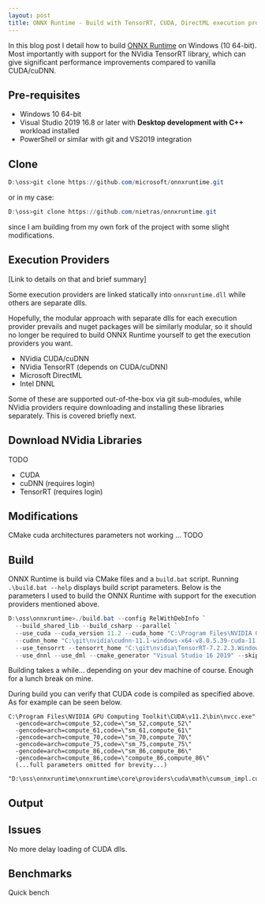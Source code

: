```yaml
---
layout: post
title: ONNX Runtime - Build with TensorRT, CUDA, DirectML execution providers and benchmark on GeForce RTX 3070 via C#
---
```

In this blog post I detail how to build [ONNX Runtime](https://github.com/microsoft/onnxruntime)
on Windows (10 64-bit). Most importantly with support for the NVidia TensorRT library,
which can give significant performance improvements compared to vanilla CUDA/cuDNN.

## Pre-requisites
* Windows 10 64-bit
* Visual Studio 2019 16.8 or later with **Desktop development with C++** workload installed
* PowerShell or similar with git and VS2019 integration

## Clone
```powershell
D:\oss>git clone https://github.com/microsoft/onnxruntime.git
```
or in my case:
```powershell
D:\oss>git clone https://github.com/nietras/onnxruntime.git
```
since I am building from my own fork of the project with some slight modifications.

## Execution Providers
[Link to details on that and brief summary]

Some execution providers are linked statically into `onnxruntime.dll` while others
are separate dlls. 

Hopefully, the modular approach with separate dlls for each execution
provider prevails and nuget packages will be similarly modular, so it should no longer
be required to build ONNX Runtime yourself to get the execution providers you want.

* NVidia CUDA/cuDNN
* NVidia TensorRT (depends on CUDA/cuDNN)
* Microsoft DirectML
* Intel DNNL

Some of these are supported out-of-the-box via git sub-modules, while NVidia providers
require downloading and installing these libraries separately. 
This is covered briefly next.



## Download NVidia Libraries
TODO

* CUDA
* cuDNN (requires login)
* TensorRT (requires login)

## Modifications
CMake cuda architectures parameters not working ... TODO


## Build
ONNX Runtime is build via CMake files and a `build.bat` script. 
Running `.\build.bat --help` displays build script parameters.
Below is the parameters I used to build the ONNX Runtime with support
for the execution providers mentioned above.

```powershell
D:\oss\onnxruntime>./build.bat --config RelWithDebInfo `
  --build_shared_lib --build_csharp --parallel `
  --use_cuda --cuda_version 11.2 --cuda_home "C:\Program Files\NVIDIA GPU Computing Toolkit\CUDA\v11.2" `
  --cudnn_home "C:\git\nvidia\cudnn-11.1-windows-x64-v8.0.5.39-cuda-11.1\cuda" `
  --use_tensorrt --tensorrt_home "C:\git\nvidia\TensorRT-7.2.2.3.Windows10.x86_64.cuda-11.1.cudnn8.0\TensorRT-7.2.2.3" `
  --use_dnnl --use_dml --cmake_generator "Visual Studio 16 2019" --skip_tests
```

Building takes a while... depending on your dev machine of course. 
Enough for a lunch break on mine.

During build you can verify that CUDA code is compiled as specified above.
As for example can be seen below.
```
C:\Program Files\NVIDIA GPU Computing Toolkit\CUDA\v11.2\bin\nvcc.exe" 
  -gencode=arch=compute_52,code=\"sm_52,compute_52\" 
  -gencode=arch=compute_61,code=\"sm_61,compute_61\" 
  -gencode=arch=compute_70,code=\"sm_70,compute_70\" 
  -gencode=arch=compute_75,code=\"sm_75,compute_75\" 
  -gencode=arch=compute_86,code=\"sm_86,compute_86\" 
  -gencode=arch=compute_86,code=\"compute_86,compute_86\" 
  (...full parameters omitted for brevity...)
  "D:\oss\onnxruntime\onnxruntime\core\providers\cuda\math\cumsum_impl.cu"
```

## Output

## Issues
No more delay loading of CUDA dlls.

## Benchmarks
Quick bench